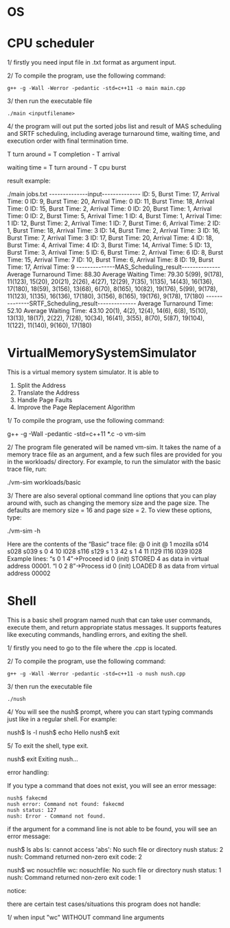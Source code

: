 # OS

# CPU scheduler

1/ firstly you need input file in .txt format as argument input.

2/ To compile the program, use the following command:

    g++ -g -Wall -Werror -pedantic -std=c++11 -o main main.cpp

3/ then run the executable file

    ./main <inputfilename>

4/ the program will out put the sorted jobs list and result of MAS scheduling and SRTF scheduling,
including average turnaround time, waiting time, and execution order with final termination time.

T turn around = T completion - T arrival

waiting time = T turn around - T cpu burst

result example:

./main jobs.txt
--------------input--------------
ID: 5, Burst Time: 17, Arrival Time: 0
ID: 9, Burst Time: 20, Arrival Time: 0
ID: 11, Burst Time: 18, Arrival Time: 0
ID: 15, Burst Time: 2, Arrival Time: 0
ID: 20, Burst Time: 1, Arrival Time: 0
ID: 2, Burst Time: 5, Arrival Time: 1
ID: 4, Burst Time: 1, Arrival Time: 1
ID: 12, Burst Time: 2, Arrival Time: 1
ID: 7, Burst Time: 6, Arrival Time: 2
ID: 1, Burst Time: 18, Arrival Time: 3
ID: 14, Burst Time: 2, Arrival Time: 3
ID: 16, Burst Time: 7, Arrival Time: 3
ID: 17, Burst Time: 20, Arrival Time: 4
ID: 18, Burst Time: 4, Arrival Time: 4
ID: 3, Burst Time: 14, Arrival Time: 5
ID: 13, Burst Time: 3, Arrival Time: 5
ID: 6, Burst Time: 2, Arrival Time: 6
ID: 8, Burst Time: 15, Arrival Time: 7
ID: 10, Burst Time: 6, Arrival Time: 8
ID: 19, Burst Time: 17, Arrival Time: 9
--------------MAS_Scheduling_result--------------
Average Turnaround Time: 88.30
Average Waiting Time: 79.30
5(99), 9(178), 11(123), 15(20), 20(21), 2(26), 4(27), 12(29), 7(35), 1(135), 14(43), 16(136), 17(180), 18(59), 3(156), 13(68), 6(70), 8(165), 10(82), 19(176), 5(99), 9(178), 11(123), 1(135), 16(136), 17(180), 3(156), 8(165), 19(176), 9(178), 17(180)
--------------SRTF_Scheduling_result--------------
Average Turnaround Time: 52.10
Average Waiting Time: 43.10
20(1), 4(2), 12(4), 14(6), 6(8), 15(10), 13(13), 18(17), 2(22), 7(28), 10(34), 16(41), 3(55), 8(70), 5(87), 19(104), 1(122), 11(140), 9(160), 17(180)



# VirtualMemorySystemSimulator

This is a virtual memory system simulator. It is able to 

1. Split the Address
2. Translate the Address
3. Handle Page Faults
4. Improve the Page Replacement Algorithm


1/ To compile the program, use the following command:

g++ -g -Wall -pedantic -std=c++11 *.c -o vm-sim

2/ The program file generated will be named vm-sim. It takes the name of a memory trace file as an argument, and a few such files are provided for you in the workloads/ directory. For example, to run the simulator with the basic trace file, run:

./vm-sim workloads/basic

3/ There are also several optional command line options that you can play around with, such as changing the memory size and the page size. The defaults are memory size = 16 and page size = 2. To view these options, type:

./vm-sim -h

Here are the contents of the “Basic” trace file:
@ 0 init
@ 1 mozilla s014 s028 s039
s 0 4 10 l028 s116 s129
s 1 3 42
s 1 4 11 l129 l116 l039 l028
Example lines:
“s 0 1 4”→Proceed id 0 (init) STORED 4 as data in virtual address 00001. “l 0 2 8”→Process id 0 (init) LOADED 8 as data from virtual address 00002


# Shell

This is a basic shell program named nush that can take user commands, execute them, and return appropriate status messages.
It supports features like executing commands, handling errors, and exiting the shell.

1/ firstly you need to go to the file where the .cpp is located.

2/ To compile the program, use the following command:

    g++ -g -Wall -Werror -pedantic -std=c++11 -o nush nush.cpp

3/ then run the executable file

    ./nush

4/ You will see the nush$ prompt, where you can start typing commands just like in a regular shell. For example:

   nush$ ls -l
   nush$ echo Hello
   nush$ exit

5/ To exit the shell, type exit.

   nush$ exit
   Exiting nush...

error handling:

If you type a command that does not exist, you will see an error message:

    nush$ fakecmd
    nush error: Command not found: fakecmd
    nush status: 127
    nush: Error - Command not found.

if the argument for a command line is not able to be found, you will see an error message:

nush$ ls abs
ls: cannot access 'abs': No such file or directory
nush status: 2
nush: Command returned non-zero exit code: 2

nush$ wc nosuchfile
wc: nosuchfile: No such file or directory
nush status: 1
nush: Command returned non-zero exit code: 1

notice:

there are certain test cases/situations this program does not handle:

1/ when input "wc" WITHOUT command line arguments

